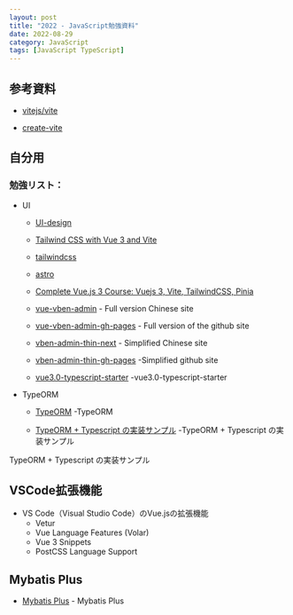 ```yaml
---
layout: post
title: "2022 - JavaScript勉強資料"
date: 2022-08-29
category: JavaScript
tags: [JavaScript TypeScript]
---
```


## 参考資料

- [vitejs/vite](https://github.com/vitejs/vite)

- [create-vite](https://github.com/vitejs/vite/tree/main/packages/create-vite)


## 自分用

### 勉強リスト：

- UI
  - [UI-design](https://www.figma.com/ja/)

  - [Tailwind CSS with Vue 3 and Vite](https://tailwindcss.com/docs/guides/vite)

  - [tailwindcss](https://github.com/tailwindlabs/tailwindcss)

  - [astro](https://docs.astro.build/zh-cn/getting-started/)

  - [Complete Vue.js 3 Course: Vuejs 3, Vite, TailwindCSS, Pinia](https://vvbin.cn/next/)
  
  - [vue-vben-admin](https://vvbin.cn/next/) - Full version Chinese site
  - [vue-vben-admin-gh-pages](https://anncwb.github.io/vue-vben-admin/) - Full version of the github site
  - [vben-admin-thin-next](https://vvbin.cn/thin/next/) - Simplified Chinese site
  - [vben-admin-thin-gh-pages](https://anncwb.github.io/vben-admin-thin-next/) -Simplified github site

  - [vue3.0-typescript-starter](https://github.com/sunshine824/vue3.0-typescript-starter) -vue3.0-typescript-starter

- TypeORM

  - [TypeORM](https://typeorm.io/) -TypeORM

  - [TypeORM + Typescript の実装サンプル](https://olafnosuke.hatenablog.com/entry/2022/07/27/185707) -TypeORM + Typescript の実装サンプル

TypeORM + Typescript の実装サンプル

## VSCode拡張機能

- VS Code（Visual Studio Code）のVue.jsの拡張機能
  - Vetur
  - Vue Language Features (Volar)
  - Vue 3 Snippets
  - PostCSS Language Support

## Mybatis Plus
 - [Mybatis Plus](https://www.w3cschool.cn/mybatis_plus/mybatis_plus-j9da3mgg.html) - Mybatis Plus

